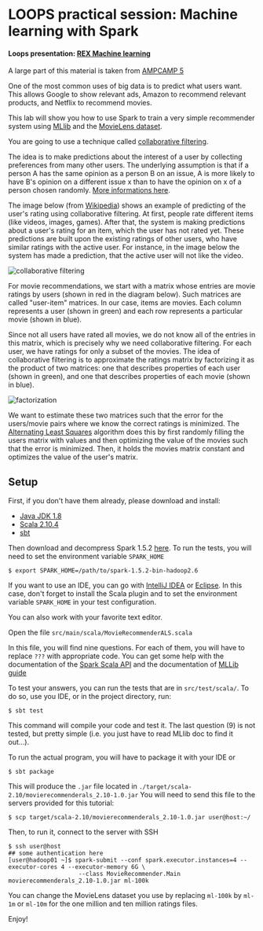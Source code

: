 # LOOPS practical session: Machine learning with Spark

#### Loops presentation: [REX Machine learning](http://maryanmorel.github.io/LOOPS_ML_practical)

A large part of this material is taken from [AMPCAMP 5](http://ampcamp.berkeley.edu/5/)

One of the most common uses of big data is to predict what users want.
This allows Google to show relevant ads, Amazon to recommend relevant products,
and Netflix to recommend movies.

This lab will show you how to use Spark to train a very simple recommender system using
[MLlib](https://spark.apache.org/mllib/) and the [MovieLens dataset](http://grouplens.org/datasets/movielens/).

You are going to use a technique called [collaborative filtering](https://en.wikipedia.org/?title=Collaborative_filtering).

The idea is to make predictions about the interest of a user by collecting preferences
from many other users. The underlying assumption is that if a person A has the same opinion as a person B on an issue,
A is more likely to have B's opinion on a different issue x than to have the opinion on x
of a person chosen randomly. [More informations here](http://recommender-systems.org/collaborative-filtering/).

The image below (from [Wikipedia](https://en.wikipedia.org/?title=Collaborative_filtering)) shows an example
of predicting of the user's rating using collaborative filtering. At first, people rate different items
(like videos, images, games). After that, the system is making predictions about a user's rating for an
item, which the user has not rated yet. These predictions are built upon the existing ratings of other
users, who have similar ratings with the active user. For instance, in the image below the system has made
a prediction, that the active user will not like the video.

![collaborative filtering](https://courses.edx.org/c4x/BerkeleyX/CS100.1x/asset/Collaborative_filtering.gif)

For movie recommendations, we start with a matrix whose entries are movie ratings by users
(shown in red in the diagram below).  Such matrices are called "user-item" matrices. In our case,
items are movies. Each column represents a user (shown in green) and each row represents a particular movie (shown in blue).

Since not all users have rated all movies, we do not know all of the entries in this matrix,
which is precisely why we need collaborative filtering.  For each user, we have ratings for
only a subset of the movies.  The idea of collaborative filtering is to approximate the ratings
matrix by factorizing it as the product of two matrices: one that describes properties of each user
(shown in green), and one that describes properties of each movie (shown in blue).

![factorization](http://spark-mooc.github.io/web-assets/images/matrix_factorization.png)

We want to estimate these two matrices such that the error for the users/movie pairs where we
know the correct ratings is minimized.  The [Alternating Least Squares](https://en.wikiversity.org/wiki/Least-Squares_Method)
algorithm does this by first randomly filling the users matrix with values and then optimizing the value
of the movies such that the error is minimized.  Then, it holds the movies matrix constant and optimizes
the value of the user's matrix.

## Setup

First, if you don't have them already, please download and install:
- [Java JDK 1.8](http://www.oracle.com/technetwork/java/javase/downloads/jdk8-downloads-2133151.html)
- [Scala 2.10.4](http://www.scala-lang.org/download/2.10.4.html)
- [sbt](http://www.scala-sbt.org/)

Then download and decompress Spark 1.5.2 [here](http://d3kbcqa49mib13.cloudfront.net/spark-1.5.2-bin-hadoop2.6.tgz).
To run the tests, you will need to set the environment variable `SPARK_HOME`

    $ export SPARK_HOME=/path/to/spark-1.5.2-bin-hadoop2.6

If you want to use an IDE, you can go with [IntelliJ IDEA](https://www.jetbrains.com/idea/download/) or [Eclipse](http://scala-ide.org/).
In this case, don't forget to install the Scala plugin and to set the environment variable `SPARK_HOME`
in your test configuration.

You can also work with your favorite text editor.

Open the file `src/main/scala/MovieRecommenderALS.scala`

In this file, you will find nine questions. For each of them, you
will have to replace `???` with appropriate code. You can get some help with
the documentation of the [Spark Scala API](https://spark.apache.org/docs/1.5.2/api/scala/index.html#org.apache.spark.package)
and the documentation of [MLLib guide](http://spark.apache.org/docs/latest/mllib-collaborative-filtering.html)

To test your answers, you can run the tests that are in `src/test/scala/`. To do so, use you IDE, or in the
project directory, run:

    $ sbt test

This command will compile your code and test it. The last question (9) is not
tested, but pretty simple (i.e. you just have to read MLlib doc to find it out...).

To run the actual program, you will have to package it with your IDE or

    $ sbt package

This will produce the `.jar` file located in `./target/scala-2.10/movierecommenderals_2.10-1.0.jar`
You will need to send this file to the servers provided for this tutorial:

    $ scp target/scala-2.10/movierecommenderals_2.10-1.0.jar user@host:~/

Then, to run it, connect to the server with SSH

    $ ssh user@host
    ## some authentication here
    [user@hadoop01 ~]$ spark-submit --conf spark.executor.instances=4 --executor-cores 4 --executor-memory 6G \
                        --class MovieRecommender.Main movierecommenderals_2.10-1.0.jar ml-100k

You can change the MovieLens dataset you use by replacing `ml-100k` by `ml-1m` or `ml-10m` for the one million and ten
million ratings files.

Enjoy!
